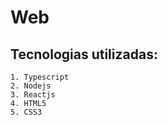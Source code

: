 # Web
## Tecnologias utilizadas:
    1. Typescript
    2. Nodejs
    3. Reactjs
    4. HTML5
    5. CSS3
